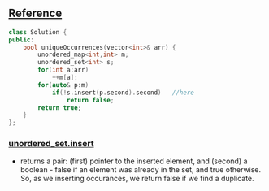 ## [Reference](https://leetcode.com/problems/unique-number-of-occurrences/discuss/392840/C%2B%2B-2-approaches)
```cpp
class Solution {
public:
    bool uniqueOccurrences(vector<int>& arr) {
        unordered_map<int,int> m;
        unordered_set<int> s;
        for(int a:arr)
            ++m[a];
        for(auto& p:m)
            if(!s.insert(p.second).second)   //here
                return false;
        return true;
    }
};
```

### [unordered_set.insert](https://www.cplusplus.com/reference/unordered_set/unordered_set/insert/) 
  * returns a pair: (first) pointer to the inserted element, and (second) a boolean - false if an element was already in the set, and true otherwise. So, as we inserting occurances, we return false if we find a duplicate.

